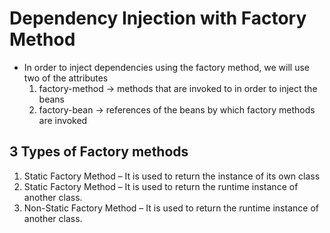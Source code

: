 # Dependency Injection with Factory Method
- In order to inject dependencies using the factory method, we will use two of the attributes 
  1. factory-method -> methods that are invoked to in order to inject the beans
  2. factory-bean -> references of the beans by which factory methods are invoked

## 3 Types of Factory methods
1. Static Factory Method – It is used to return the instance of its own class
2. Static Factory Method – It is used to return the runtime instance of another class.
3. Non-Static Factory Method – It is used to return the runtime instance of another class.